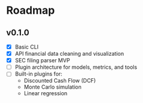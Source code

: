 # Roadmap

## v0.1.0

- [x] Basic CLI
- [x] API financial data cleaning and visualization
- [x] SEC filing parser MVP
- [ ] Plugin architecture for models, metrics, and tools 
- [ ] Built-in plugins for:
    - Discounted Cash Flow (DCF)
    - Monte Carlo simulation
    - Linear regression
